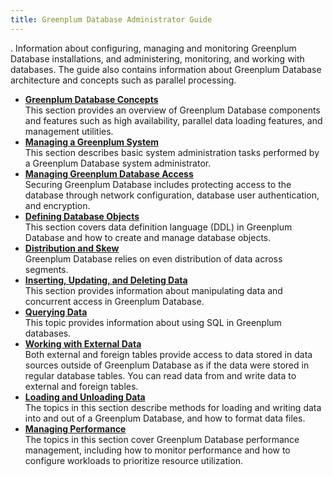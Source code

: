 ```yaml
---
title: Greenplum Database Administrator Guide 
---
```

.
Information about configuring, managing and monitoring Greenplum Database installations, and administering, monitoring, and working with databases. The guide also contains information about Greenplum Database architecture and concepts such as parallel processing.

-   **[Greenplum Database Concepts](intro/partI.html)**  
This section provides an overview of Greenplum Database components and features such as high availability, parallel data loading features, and management utilities.
-   **[Managing a Greenplum System](managing/partII.html)**  
This section describes basic system administration tasks performed by a Greenplum Database system administrator.
-   **[Managing Greenplum Database Access](partIII.html)**  
Securing Greenplum Database includes protecting access to the database through network configuration, database user authentication, and encryption.
-   **[Defining Database Objects](ddl/ddl.html)**  
This section covers data definition language \(DDL\) in Greenplum Database and how to create and manage database objects.
-   **[Distribution and Skew](distribution.html)**  
Greenplum Database relies on even distribution of data across segments.
-   **[Inserting, Updating, and Deleting Data](dml.html)**  
This section provides information about manipulating data and concurrent access in Greenplum Database.
-   **[Querying Data](query/topics/query.html)**  
This topic provides information about using SQL in Greenplum databases.
-   **[Working with External Data](external/g-working-with-file-based-ext-tables.html)**  
Both external and foreign tables provide access to data stored in data sources outside of Greenplum Database as if the data were stored in regular database tables. You can read data from and write data to external and foreign tables.
-   **[Loading and Unloading Data](load/topics/g-loading-and-unloading-data.html)**  
The topics in this section describe methods for loading and writing data into and out of a Greenplum Database, and how to format data files.
-   **[Managing Performance](partV.html)**  
The topics in this section cover Greenplum Database performance management, including how to monitor performance and how to configure workloads to prioritize resource utilization.

